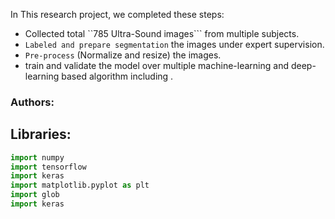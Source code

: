 
In This research project, we completed these steps:
- Collected total ``785 Ultra-Sound images``` from multiple subjects. 
-  ```Labeled and prepare segmentation``` the images under expert supervision.
- ```Pre-process``` (Normalize and resize) the images. 
-  train and validate the model over multiple machine-learning and deep-learning based algorithm including .

### Authors: 

## Libraries:
``` python 
import numpy 
import tensorflow 
import keras
import matplotlib.pyplot as plt
import glob 
import keras 

```
